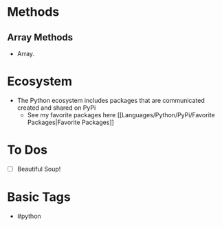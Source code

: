 # Methods

## Array Methods
- Array.
# Ecosystem
- The Python ecosystem includes packages that are communicated created and shared on PyPi 
	- See my favorite packages here [[Languages/Python/PyPi/Favorite Packages|Favorite Packages]]

# To Dos
- [ ] Beautiful Soup!
# Basic Tags
- #python 